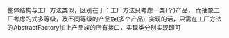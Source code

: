 整体结构与工厂方法类似，区别在于：工厂方法只考虑一类(个)产品，
而抽象工厂考虑的式多等级，及不同等级的产品族(多个产品),
实现的话，只需在工厂方法的AbstractFactory加上产品族的所有接口，实现类分别实现即可